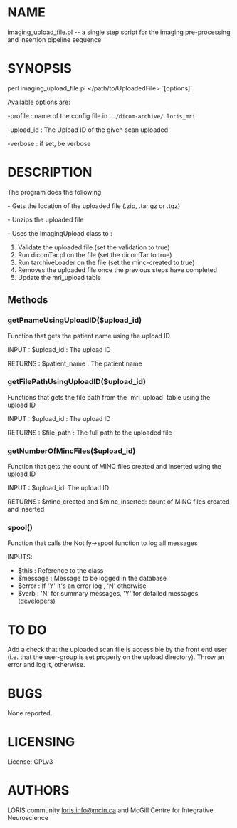 # NAME

imaging\_upload\_file.pl -- a single step script for the imaging pre-processing
and insertion pipeline sequence

# SYNOPSIS

perl imaging\_upload\_file.pl &lt;/path/to/UploadedFile> \`\[options\]\`

Available options are:

\-profile      : name of the config file in
                `../dicom-archive/.loris_mri`

\-upload\_id    : The Upload ID of the given scan uploaded

\-verbose      : if set, be verbose

# DESCRIPTION

The program does the following

\- Gets the location of the uploaded file (.zip, .tar.gz or .tgz)

\- Unzips the uploaded file

\- Uses the ImagingUpload class to :
   1) Validate the uploaded file   (set the validation to true)
   2) Run dicomTar.pl on the file  (set the dicomTar to true)
   3) Run tarchiveLoader on the file (set the minc-created to true)
   4) Removes the uploaded file once the previous steps have completed
   5) Update the mri\_upload table

## Methods

### getPnameUsingUploadID($upload\_id)

Function that gets the patient name using the upload ID

INPUT   : $upload\_id : The upload ID

RETURNS : $patient\_name : The patient name

### getFilePathUsingUploadID($upload\_id)

Functions that gets the file path from the \`mri\_upload\` table using the upload
ID

INPUT   : $upload\_id : The upload ID

RETURNS : $file\_path : The full path to the uploaded file

### getNumberOfMincFiles($upload\_id)

Function that gets the count of MINC files created and inserted using the
upload ID

INPUT   : $upload\_id: The upload ID

RETURNS : $minc\_created and $minc\_inserted: count of MINC files created and
inserted

### spool()

Function that calls the Notify->spool function to log all messages

INPUTS:
 - $this      : Reference to the class
 - $message   : Message to be logged in the database
 - $error     : If 'Y' it's an error log , 'N' otherwise
 - $verb      : 'N' for summary messages, 
                'Y' for detailed messages (developers)

# TO DO

Add a check that the uploaded scan file is accessible by the front end user
(i.e. that the user-group is set properly on the upload directory). Throw an
error and log it, otherwise.

# BUGS

None reported.

# LICENSING

License: GPLv3

# AUTHORS

LORIS community <loris.info@mcin.ca> and McGill Centre for Integrative
Neuroscience
